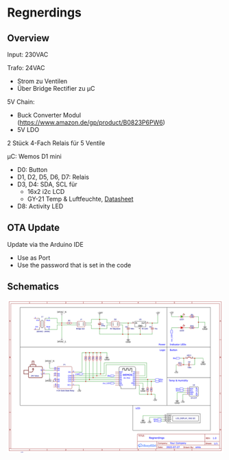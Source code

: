 # Regnerdings

## Overview

Input: 230VAC

Trafo: 24VAC

- Strom zu Ventilen
- Über Bridge Rectifier zu µC

5V Chain:

- Buck Converter Modul (https://www.amazon.de/gp/product/B0823P6PW6)
- 5V LDO

2 Stück 4-Fach Relais für 5 Ventile

µC: Wemos D1 mini

- D0: Button
- D1, D2, D5, D6, D7: Relais
- D3, D4: SDA, SCL für
  - 16x2 i2c LCD
  - GY-21 Temp & Luftfeuchte, [Datasheet](docs/GY-21%20Sensor%20Modul%20DE.pdf)
- D8: Activity LED

## OTA Update

Update via the Arduino IDE

- Use <IP Address> as Port
- Use the password that is set in the code

## Schematics

![Schema](docs/Schematics.png "Schematics")
